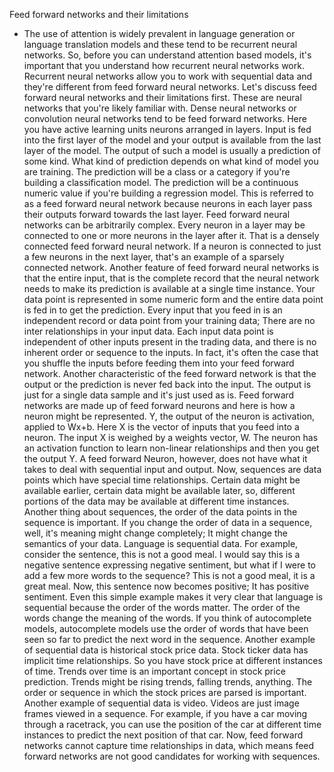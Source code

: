 Feed forward networks and their limitations
- The use of attention is widely prevalent in language generation or language translation models and these tend to be recurrent neural networks. So, before you can understand attention based models, it's important that you understand how recurrent neural networks work. Recurrent neural networks allow you to work with sequential data and they're different from feed forward neural networks. Let's discuss feed forward neural networks and their limitations first. These are neural networks that you're likely familiar with. Dense neural networks or convolution neural networks tend to be feed forward networks. Here you have active learning units neurons arranged in layers. Input is fed into the first layer of the model and your output is available from the last layer of the model. The output of such a model is usually a prediction of some kind. What kind of prediction depends on what kind of model you are training. The prediction will be a class or a category if you're building a classification model. The prediction will be a continuous numeric value if you're building a regression model. This is referred to as a feed forward neural network because neurons in each layer pass their outputs forward towards the last layer. Feed forward neural networks can be arbitrarily complex. Every neuron in a layer may be connected to one or more neurons in the layer after it. That is a densely connected feed forward neural network. If a neuron is connected to just a few neurons in the next layer, that's an example of a sparsely connected network. Another feature of feed forward neural networks is that the entire input, that is the complete record that the neural network needs to make its prediction is available at a single time instance. Your data point is represented in some numeric form and the entire data point is fed in to get the prediction. Every input that you feed in is an independent record or data point from your training data; There are no inter relationships in your input data. Each input data point is independent of other inputs present in the trading data, and there is no inherent order or sequence to the inputs. In fact, it's often the case that you shuffle the inputs before feeding them into your feed forward network. Another characteristic of the feed forward network is that the output or the prediction is never fed back into the input. The output is just for a single data sample and it's just used as is. Feed forward networks are made up of feed forward neurons and here is how a neuron might be represented. Y, the output of the neuron is activation, applied to Wx+b. Here X is the vector of inputs that you feed into a neuron. The input X is weighed by a weights vector, W. The neuron has an activation function to learn non-linear relationships and then you get the output Y. A feed forward Neuron, however, does not have what it takes to deal with sequential input and output. Now, sequences are data points which have special time relationships. Certain data might be available earlier, certain data might be available later, so, different portions of the data may be available at different time instances. Another thing about sequences, the order of the data points in the sequence is important. If you change the order of data in a sequence, well, it's meaning might change completely; It might change the semantics of your data. Language is sequential data. For example, consider the sentence, this is not a good meal. I would say this is a negative sentence expressing negative sentiment, but what if I were to add a few more words to the sequence? This is not a good meal, it is a great meal. Now, this sentence now becomes positive; It has positive sentiment. Even this simple example makes it very clear that language is sequential because the order of the words matter. The order of the words change the meaning of the words. If you think of autocomplete models, autocomplete models use the order of words that have been seen so far to predict the next word in the sequence. Another example of sequential data is historical stock price data. Stock ticker data has implicit time relationships. So you have stock price at different instances of time. Trends over time is an important concept in stock price prediction. Trends might be rising trends, falling trends, anything. The order or sequence in which the stock prices are parsed is important. Another example of sequential data is video. Videos are just image frames viewed in a sequence. For example, if you have a car moving through a racetrack, you can use the position of the car at different time instances to predict the next position of that car. Now, feed forward networks cannot capture time relationships in data, which means feed forward networks are not good candidates for working with sequences.